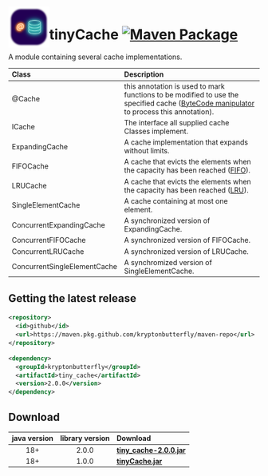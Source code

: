 <img align="left" width="82" src="https://raw.githubusercontent.com/kryptonbutterfly/tinyCache/master/icon.svg">

# tinyCache [![Maven Package](https://github.com/kryptonbutterfly/tinyCache/actions/workflows/maven-publish.yml/badge.svg)](https://github.com/kryptonbutterfly/tinyCache/actions/workflows/maven-publish.yml)
A module containing several cache implementations.

Class                        | Description
:--------------------------  | :----------
@Cache                       | this annotation is used to mark functions to be modified to use the specified cache ([ByteCode manipulator](https://github.com/kryptonbutterfly/CacheBuilder) to process this annotation).
ICache                       | The interface all supplied cache Classes implement.
ExpandingCache               | A cache implementation that expands without limits.
FIFOCache                    | A cache that evicts the elements when the capacity has been reached ([FIFO](https://en.wikipedia.org/wiki/Cache_replacement_policies#First_in_first_out_(FIFO))).
LRUCache                     | A cache that evicts the elements when the capacity has been reached ([LRU](https://en.wikipedia.org/wiki/Cache_replacement_policies#Least_recently_used_(LRU))).
SingleElementCache           | A cache containing at most one element.
ConcurrentExpandingCache     | A synchronized version of ExpandingCache.
ConcurrentFIFOCache          | A synchronized version of FIFOCache.
ConcurrentLRUCache           | A synchronized version of LRUCache.
ConcurrentSingleElementCache | A synchromized version of SingleElementCache.

## Getting the latest release

```xml
<repository>
  <id>github</id>
  <url>https://maven.pkg.github.com/kryptonbutterfly/maven-repo</url>
</repository>
```

```xml
<dependency>
  <groupId>kryptonbutterfly</groupId>
  <artifactId>tiny_cache</artifactId>
  <version>2.0.0</version>
</dependency>
```

## Download
java version | library version | Download
:----------: | :-------------: | :-------
18+          | 2.0.0           | [**tiny_cache-2.0.0.jar**](https://github-registry-files.githubusercontent.com/731108692/4cb5d080-b665-11ee-9c9d-546137347dc4?X-Amz-Algorithm=AWS4-HMAC-SHA256&X-Amz-Credential=AKIAVCODYLSA53PQK4ZA%2F20240118%2Fus-east-1%2Fs3%2Faws4_request&X-Amz-Date=20240118T235505Z&X-Amz-Expires=300&X-Amz-Signature=19949762a305d7a7de308ee39d0f39bd270504466fa3b6df40a4fdb989169986&X-Amz-SignedHeaders=host&actor_id=0&key_id=0&repo_id=731108692&response-content-disposition=filename%3Dtiny_cache-2.0.0.jar&response-content-type=application%2Foctet-stream)
18+          | 1.0.0           | [**tinyCache.jar**](https://github.com/kryptonbutterfly/tinyCache/releases/download/v1.0.0/tinyCache.jar)


